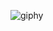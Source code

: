![giphy](https://user-images.githubusercontent.com/112738975/188952398-5b3b140b-b879-4e0d-8303-d321c2f1d051.gif)
